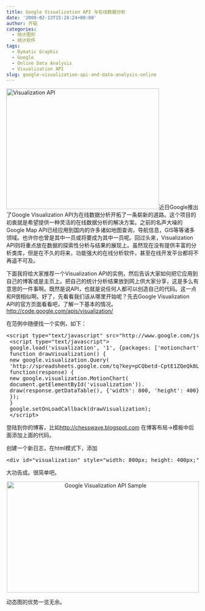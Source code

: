 ```yaml
---
title: Google Visualization API 与在线数据分析
date: '2009-02-13T15:28:24+00:00'
author: 齐韬
categories:
  - 统计图形
  - 统计软件
tags:
  - Dymatic Graphic
  - Google
  - Online Data Analysis
  - Visualization API
slug: google-visualization-api-and-data-analysis-online
---
```


<img class="alignleft size-full wp-image-660" src="http://cos.name/wp-content/uploads/2009/02/gviz1.jpg" alt="Visualization API" width="400" height="316" srcset="http://cos.name/wp-content/uploads/2009/02/gviz1.jpg 400w, http://cos.name/wp-content/uploads/2009/02/gviz1-300x237.jpg 300w" sizes="(max-width: 400px) 100vw, 400px" />近日Google推出了Google Visualization API为在线数据分析开拓了一条崭新的道路。这个项目的初衷就是希望提供一种灵活的在线数据分析的解决方案。之前的名声大噪的Google Map API已经应用到国内的许多诸如地图查询，导航信息，GIS等等诸多领域。也许你也曾是其中一员或将要成为其中一员呢。回过头来，Visualization API则将重点放在数据的探索性分析与结果的展现上。虽然现在没有提供丰富的分析类库，但是在不久的将来，功能强大的在线分析软件，甚至在线开发平台都将不再遥不可及。

<!--more-->

下面我将给大家推荐一个Visualization API的实例，然后告诉大家如何把它应用到自己的博客或是主页上。把自己的统计分析结果放到网上供大家分享，这是多么有意思的一件事啊。既然是说API，也就是说任何人都可以创造自己的代码。这一点和R很相似啊。好了，先看看我们该从哪里开始呢？先去Google Visualization API的官方页面看看吧，了解一下基本的情况。<http://code.google.com/apis/visualization/>
  
在范例中随便找一个实例，如下：

<pre class="brush: r">&lt;script type="text/javascript" src="http://www.google.com/jsapi"&gt;&lt;/script&gt;
 &lt;script type="text/javascript"&gt;
 google.load('visualization', '1', {packages: ['motionchart']});
 function drawVisualization() {
 new google.visualization.Query(
 'http://spreadsheets.google.com/tq?key=pCQbetd-CptE1ZQeQk8LoNw').send(
 function(response) {
 new google.visualization.MotionChart(
 document.getElementById('visualization')).
 draw(response.getDataTable(), {'width': 800, 'height': 400});
 });
 }
 google.setOnLoadCallback(drawVisualization);
 &lt;/script&gt;</pre>

登陆到你的博客，比如<http://chesswave.blogspot.com> 在博客布局->模板中<head>后面添加上面的代码。
  
创建一个新日志，在html模式下，添加

<pre class="brush: r">&lt;div id="visualization" style="width: 800px; height: 400px;"&gt;&lt;/div&gt;</pre>

大功告成。很简单吧。

<p style="text-align: center;">
  <img class="size-full wp-image-657 aligncenter" src="http://cos.name/wp-content/uploads/2009/02/google_sample.bmp" alt="Google Visualization API Sample" width="503" height="291" />
</p>

动态图的优势一览无余。
